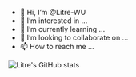 - 👋 Hi, I’m @Litre-WU
- 👀 I’m interested in ...
- 🌱 I’m currently learning ...
- 💞️ I’m looking to collaborate on ...
- 📫 How to reach me ...

![Litre's GitHub stats](https://github-readme-stats.vercel.app/api?username=Litre-WU&show_icons=true&theme=cobalt)
